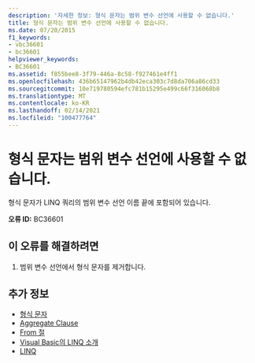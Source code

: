 ```yaml
---
description: '자세한 정보: 형식 문자는 범위 변수 선언에 사용할 수 없습니다.'
title: 형식 문자는 범위 변수 선언에 사용할 수 없습니다.
ms.date: 07/20/2015
f1_keywords:
- vbc36601
- bc36601
helpviewer_keywords:
- BC36601
ms.assetid: f855bee8-3f79-446a-8c58-f927461e4ff1
ms.openlocfilehash: 436b65147962b4db42eca303c7d8da706a86cd33
ms.sourcegitcommit: 10e719780594efc781b15295e499c66f316068b8
ms.translationtype: MT
ms.contentlocale: ko-KR
ms.lasthandoff: 02/14/2021
ms.locfileid: "100477764"
---
```

# <a name="type-characters-cannot-be-used-in-range-variable-declarations"></a>형식 문자는 범위 변수 선언에 사용할 수 없습니다.

형식 문자가 LINQ 쿼리의 범위 변수 선언 이름 끝에 포함되어 있습니다.  
  
 **오류 ID:** BC36601  
  
## <a name="to-correct-this-error"></a>이 오류를 해결하려면  
  
1. 범위 변수 선언에서 형식 문자를 제거합니다.  
  
## <a name="see-also"></a>추가 정보

- [형식 문자](../programming-guide/language-features/data-types/type-characters.md)
- [Aggregate Clause](../language-reference/queries/aggregate-clause.md)
- [From 절](../language-reference/queries/from-clause.md)
- [Visual Basic의 LINQ 소개](../programming-guide/language-features/linq/introduction-to-linq.md)
- [LINQ](../programming-guide/language-features/linq/index.md)
